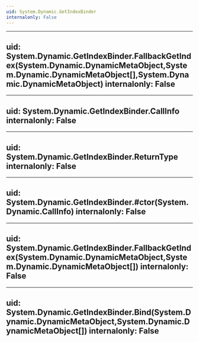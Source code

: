 ```yaml
---
uid: System.Dynamic.GetIndexBinder
internalonly: False
---
```


---
uid: System.Dynamic.GetIndexBinder.FallbackGetIndex(System.Dynamic.DynamicMetaObject,System.Dynamic.DynamicMetaObject[],System.Dynamic.DynamicMetaObject)
internalonly: False
---

---
uid: System.Dynamic.GetIndexBinder.CallInfo
internalonly: False
---

---
uid: System.Dynamic.GetIndexBinder.ReturnType
internalonly: False
---

---
uid: System.Dynamic.GetIndexBinder.#ctor(System.Dynamic.CallInfo)
internalonly: False
---

---
uid: System.Dynamic.GetIndexBinder.FallbackGetIndex(System.Dynamic.DynamicMetaObject,System.Dynamic.DynamicMetaObject[])
internalonly: False
---

---
uid: System.Dynamic.GetIndexBinder.Bind(System.Dynamic.DynamicMetaObject,System.Dynamic.DynamicMetaObject[])
internalonly: False
---
